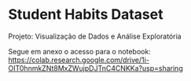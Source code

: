 # Student Habits Dataset
Projeto: Visualização de Dados e Análise Exploratória

Segue em anexo o acesso para o notebook: https://colab.research.google.com/drive/1i-OIT0hnmkZNt8MxZWujpDJTnC4CNKKa?usp=sharing
